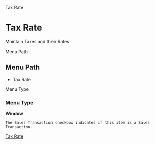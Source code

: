 
Tax Rate
# Tax Rate


Maintain Taxes and their Rates

Menu Path
## Menu Path



- Tax Rate

Menu Type
### Menu Type

**Window**

```
The Sales Transaction checkbox indicates if this item is a Sales Transaction.
```

[Tax Rate](../../functional-guide/window/window-tax-rate.md)